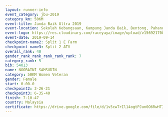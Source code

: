 ```yaml
---
layout: runner-info 
event_category: jbu-2019 
category_km: 50KM 
event-title: Janda Baik Ultra 2019 
event-location: Sekolah Kebangsaan, Kampung Janda Baik, Bentong, Pahang, Malaysia 
event-logo: https://res.cloudinary.com/raceyaya/image/upload/v1569217009/logo/janda-baik_vch1pc.jpg 
event-date: 2019-09-14 
checkpoint-name2: Split 1 E Farm 
checkpoint-name3: Split 2 ATV 
overall_rank: 40
gender_rank_rank_rank_rank_rank: 7
category_rank: 5
bib: 54013
name: NOORAINI SAMSUDIN
category: 50KM Women Veteran
gender: Female
start: 0-00.0
checkpoint2: 3-26-21
checkpoint3: 6-35-40
finish: 7-10-47
country: Malaysia
certificate: https://drive.google.com/file/d/1v5cwTrIl14ogtPJun0O6RwHTI868xj02/view?usp=sharing
---
```


